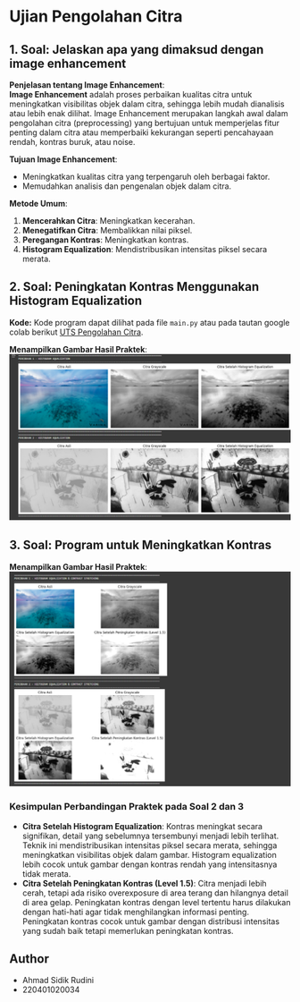 # Ujian Pengolahan Citra

## 1. Soal: Jelaskan apa yang dimaksud dengan **image enhancement**

**Penjelasan tentang Image Enhancement**:  
**Image Enhancement** adalah proses perbaikan kualitas citra untuk meningkatkan visibilitas objek dalam citra, sehingga lebih mudah dianalisis atau lebih enak dilihat. Image Enhancement merupakan langkah awal dalam pengolahan citra (preprocessing) yang bertujuan untuk memperjelas fitur penting dalam citra atau memperbaiki kekurangan seperti pencahayaan rendah, kontras buruk, atau noise.

**Tujuan Image Enhancement**:

- Meningkatkan kualitas citra yang terpengaruh oleh berbagai faktor.
- Memudahkan analisis dan pengenalan objek dalam citra.

**Metode Umum**:

1. **Mencerahkan Citra**: Meningkatkan kecerahan.
2. **Menegatifkan Citra**: Membalikkan nilai piksel.
3. **Peregangan Kontras**: Meningkatkan kontras.
4. **Histogram Equalization**: Mendistribusikan intensitas piksel secara merata.

## 2. Soal: Peningkatan Kontras Menggunakan Histogram Equalization

**Kode:**
Kode program dapat dilihat pada file `main.py` atau pada tautan google colab berikut [UTS Pengolahan Citra](https://colab.research.google.com/drive/1Pln0v8ZhMfp57R2XpimhG34mV0fmi_SB?hl=id#scrollTo=769RrHg3zI51).

**Menampilkan Gambar Hasil Praktek**:
![Hasil Peningkatan Kontras Menggunakan Histogram Equalization](result_histrogram.png)

## 3. Soal: Program untuk Meningkatkan Kontras

**Menampilkan Gambar Hasil Praktek**:
![Hasil Program untuk Meningkatkan Kontras](result_histrogram_and_contrast.png)

### Kesimpulan Perbandingan Praktek pada Soal 2 dan 3

- **Citra Setelah Histogram Equalization**: Kontras meningkat secara signifikan, detail yang sebelumnya tersembunyi menjadi lebih terlihat. Teknik ini mendistribusikan intensitas piksel secara merata, sehingga meningkatkan visibilitas objek dalam gambar. Histogram equalization lebih cocok untuk gambar dengan kontras rendah yang intensitasnya tidak merata.
- **Citra Setelah Peningkatan Kontras (Level 1.5)**: Citra menjadi lebih cerah, tetapi ada risiko overexposure di area terang dan hilangnya detail di area gelap. Peningkatan kontras dengan level tertentu harus dilakukan dengan hati-hati agar tidak menghilangkan informasi penting. Peningkatan kontras cocok untuk gambar dengan distribusi intensitas yang sudah baik tetapi memerlukan peningkatan kontras.

## Author

- Ahmad Sidik Rudini
- 220401020034
